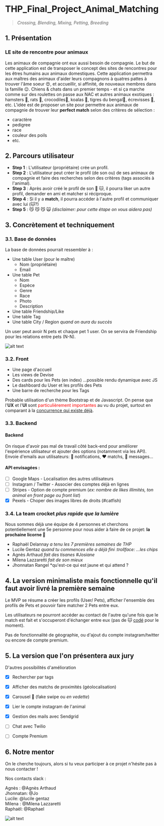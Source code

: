 # THP_Final_Project_Animal_Matching

>*Crossing, Blending, Mixing, Petting, Breeding*

## 1. Présentation
### LE site de rencontre pour animaux 

Les animaux de compagnie ont eux aussi besoin de compagnie.
Le but de cette application est de transposer le concept des sites de rencontres pour les êtres humains aux animaux domestiques. Cette application permettra aux maîtres des animaux d'aider leurs compagnons à quatres pattes à trouver l'âme soeur :heart_eyes:, et accueillir, si affinité, de nouveaux membres dans la famille :wink:.
Chiens & chats dans un premier temps - et si ça marche comme sur des roulettes on passe aux NAC et autres animaux exotiques : hamsters :hamster:, rats :rat:, crocodiles:crocodile:, koalas :koala:, tigres du bengal:tiger:, écrevisses :fried_shrimp:, etc.
L'idée est de proposer un site pour permettre aux animaux de compagnie de trouver leur **perfect match** selon des critères de sélection : 
* caractère
* pedigree
* race 
* couleur des poils 
* etc.


## 2. Parcours utilisateur

* **Step 1** : L'utilisateur (propriétaire) crée un profil.
* **Step 2** : L'utilisateur peut créer le profil (de son ou) de ses animaux de compagnie et faire des recherches selon des critères (tags associés à l'animal). 
* **Step 3** : Après avoir créé le profil de son :dog: :cat:, il pourra liker un autre profil, demander en ami et matcher si réciproque.
* **Step 4** : Si il y a **match**, il pourra accéder à l'autre profil et communiquer avec lui (:cat:?)
* **Step 5** : :smirk_cat: :smirk_cat: :smirk_cat: :scream_cat: *(disclaimer: pour cette étape on vous aidera pas)*


## 3. Concrètement et techniquement

### 3.1. Base de données
La base de données pourrait ressembler à :
- Une table User (pour le maître)
  - Nom (propriétaire)
  - Email
- Une table Pet
  - Nom
  - Espèce
  - Genre
  - Race
  - Photo
  - Description
- Une table Friendship/Like
- Une table Tag
- Une table City / Region *quand on aura du succès*

Un user peut avoir N pets et chaque pet 1 user. On se servira de Friendship pour les relations entre pets (N-N).
<div class="text-center">
    
![alt text](https://www.ohpacha.com/3627-large_default/manteau-pour-chien-flocon-rose.jpg)
    
</div>

### 3.2. Front

* Une page d'accueil
* Les views de Devise 
* Des cards pour les Pets (en index)
  ...possible rendu dynamique avec JS
* Le dashboard du User et les profils des Pets
* Une barre de recherche pour les Tags

Probable utilisation d'un thème Bootstrap et de Javascript. On pense que l'**UX** et l'**UI** sont <span style="color:red">particulièrement importantes</span> au vu du projet, surtout en comparant à la [concurrence qui existe déjà](http://www.rencontre-animaux.fr/). 

### 3.3. Backend

#### Backend
On risque d'avoir pas mal de travail côté back-end pour améliorer l'expérience utilisateur et ajouter des options (notamment via les API).
Envoie d'emails aux utilisateurs: :bell: notifications, :heart: matchs, :email: messages...

#### API envisagées : 
- [ ] Google Maps - Localisation des autres utilisateurs
- [ ] Instagram / Twitter - Associer des comptes déjà en lignes
- [ ] Stripes - Option de compte premium (*ex: nombre de likes illimités, ton animal en front page ou front list*)
- [x] Pexels - Choper des images libres de droits (#catfish)

### 3.4. La team crocket *plus rapide que la lumière*
Nous sommes déjà une équipe de 4 personnes et cherchons potentiellement une 5e personne pour nous aider à faire de ce projet: **la prochaine licorne :rainbow:**
* Raphaël Delannay *a tenu les 7 premières semaines de THP*
* Lucile Gentaz *quand tu commences elle a déjà fini :trollface: ...les chips* 
* Agnès Arthaud *fait des tisanes #Josiane*
* Milena Lazzaretti *fait de son mieux*
* Jhonnatan Rangel *qu'est-ce qui est jaune et qui attend ?
## 4. La version minimaliste mais fonctionnelle qu'il faut avoir livré la première semaine

Le MVP se résume a créer les profils (User/ Pets), afficher l'ensemble des profils de Pets et pouvoir faire matcher 2 Pets entre eux.

Les utilisateurs ne pourront accéder au contact de l'autre qu'une fois que le match est fait et s'occuperont d'échanger entre eux (pas de :cat: [codé](https://www.youtube.com/watch?v=aeePeVUW6-k) pour le moment).

Pas de fonctionnalité de géographie, ou d'ajout du compte instagram/twitter ou encore de compte premium.


## 5. La version que l'on présentera aux jury

D'autres possibilités d'amélioration 
- [x] Rechercher par tags
- [x] Afficher des matchs de proximités (géolocalisation)
- [x] Carousel :circus_tent: (fake swipe ou *en vedette*)
- [x] Lier le compte instagram de l'animal
- [x] Gestion des mails avec Sendgrid
- [ ] Chat avec Twilio
- [ ] Compte Premium


## 6. Notre mentor
On le cherche toujours, alors si tu veux participer à ce projet n'hésite pas à nous contacter ! 

Nos contacts slack : 

Agnès : @Agnès Arthaud <br />
Jhonnatan: @Jo <br />
Lucile: @lucile gentaz <br />
Milena : @Milena Lazzaretti <br />
Raphaël: @Raphael <br />


<div class="text-center">
    
![alt text](https://www.ohpacha.com/4550-thickbox/robe-de-mariee-pour-chien-deguisement-chien.jpg)
    
</div>
